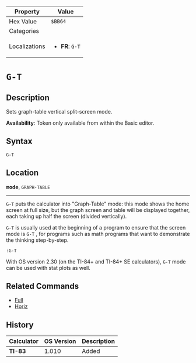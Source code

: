 | Property      | Value |
|---------------|-------|
| Hex Value     | `$BB64`|
| Categories    | <ul></ul> |
| Localizations | <ul><li><b>FR</b>: `G-T`</li></ul> |

# `G-T`

## Description
Sets graph-table vertical split-screen mode.


<b>Availability</b>: Token only available from within the Basic editor.

## Syntax
`G-T`

## Location
<tt><kbd><b>mode</b></kbd></tt>, `GRAPH-TABLE`
<hr>

`G-T` puts the calculator into "Graph-Table" mode: this mode shows the home screen at full size, but the graph screen and table will be displayed together, each taking up half the screen (divided vertically).

`G-T` is usually used at the beginning of a program to ensure that the screen mode is `G-T` , for programs such as math programs that want to demonstrate the thinking step-by-step.

```ti-basic
:G-T
```

With OS version 2.30 (on the TI-84+ and TI-84+ SE calculators), `G-T` mode can be used with stat plots as well.

## Related Commands

*   [Full](/full)
*   [Horiz](/horiz)

## History
| Calculator | OS Version | Description |
|------------|------------|-------------|
| <b>TI-83</b> | 1.010 | Added |


